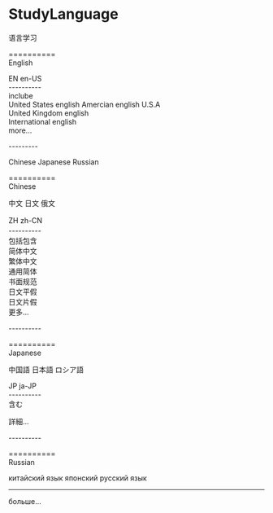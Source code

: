 # StudyLanguage
语言学习

==========                                     </br>
English

EN  en-US                                      </br>
----------                                     </br>
inclube                                        </br>
United States english Amercian english  U.S.A  </br>
United Kingdom english                         </br>
International english                          </br>
more...                                        </br>

---------                                      </br>

Chinese  Japanese  Russian                      


==========                                     </br>
Chinese                                        </br>  

中文  日文  俄文

ZH  zh-CN　　　　　　　　　　　　　　　　　　　　 </br>
----------　　　　　　　　　　　　　　　　　　　　</br>
包括包含　　　　　　　　　　　　　　　　　　　　　 </br>
简体中文　　　　　　　　　　　　　　　　　　　　　 </br>
繁体中文　　　　　　　　　　　　　　　　　　　　　 </br>
通用简体　　　　　　　　　　　　　　　　　　　　　 </br>
书面规范　　　　　　　　　　　　　　　　　　　　　 </br>
日文平假　　　　　　　　　　　　　　　　　　　　　 </br>
日文片假　　　　　　　　　　　　　　　　　　　　　 </br>
更多...

----------                                     </br>

==========                                     </br>
Japanese                                       </br>

中国語  日本語  ロシア語

JP  ja-JP                                      </br>
----------                                     </br>
含む

詳細...

----------                                     </br>


==========                                     </br>
Russian                                        </br>

китайский язык  японский  русский язык         

----------


больше...
